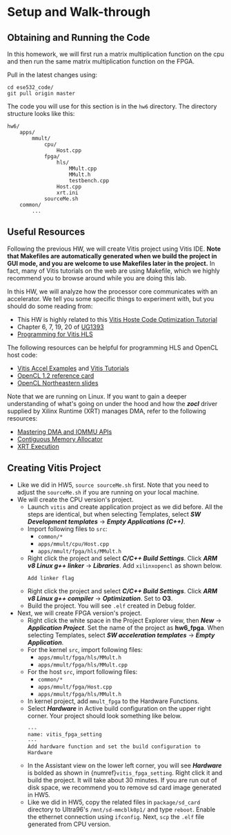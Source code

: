 # Setup and Walk-through

<style type="text/css">
    table { width: 100%; }
    th { background-color: #4CAF50;color: white;height:50px;text-align: center; }
    td {height:50px;text-align: center;}
    tr:nth-child(even) {background-color: #f2f2f2;}
</style>

## Obtaining and Running the Code
In this homework, we will first run a matrix multiplication function on the cpu and then run the same matrix multiplication
function on the FPGA.

Pull in the latest changes using:
```
cd ese532_code/
git pull origin master
```
The code you will use for this section
is in the `hw6` directory. The directory structure looks like this:
```
hw6/
    apps/
        mmult/
            cpu/
                Host.cpp
            fpga/
                hls/
                    MMult.cpp
                    MMult.h
                    testbench.cpp
                Host.cpp
                xrt.ini
            sourceMe.sh
    common/
        ...
```

## Useful Resources
Following the previous HW, we will create Vitis project using Vitis IDE.
**Note that Makefiles are automatically generated when we build the project in GUI mode, 
and you are welcome to use Makefiles later in the project.** 
In fact,
many of Vitis tutorials on the web are using Makefile, which we
highly recommend you to browse around while you are doing this lab.

In this HW, we will analyze how the processor
core communicates with an accelerator. We tell you some
specific things to experiment with, but you should do some reading from:
- This HW is highly related to this [Vitis Hoste Code Optimization Tutorial](https://xilinx.github.io/Vitis-Tutorials/2020-2/docs/build/html/docs/Runtime_and_System_Optimization/Design_Tutorials/01-host-code-opt/README.html)
- Chapter 6, 7, 19, 20 of [UG1393](https://www.xilinx.com/support/documentation/sw_manuals/xilinx2020_2/ug1393-vitis-application-acceleration.pdf)
- [Programming for Vitis HLS](https://docs.xilinx.com/r/2020.2-English/ug1399-vitis-hls/Vitis-HLS-Coding-Styles)


The following resources can be helpful for programming HLS and OpenCL host code:
- [Vitis Accel Examples](https://github.com/Xilinx/Vitis_Accel_Examples/tree/2020.2) and [Vitis Tutorials](https://github.com/Xilinx/Vitis-Tutorials/tree/2020.2)
- [OpenCL 1.2 reference card](https://www.khronos.org/files/opencl-1-2-quick-reference-card.pdf)
- [OpenCL Northeastern slides](https://ece.northeastern.edu/groups/nucar/Analogic/)


Note that we are running on Linux. If you want to gain a deeper understanding of what's going on under the hood and how the ***zocl*** driver supplied by Xilinx Runtime (XRT)
manages DMA, refer to the following resources:
- [Mastering DMA and IOMMU APIs](https://elinux.org/images/4/49/20140429-dma.pdf)
- [Contiguous Memory Allocator](https://events.static.linuxfound.org/images/stories/pdf/lceu2012_nazarwicz.pdf)
- [XRT Execution](https://xilinx.github.io/XRT/2020.2/html/execution-model.html)

## Creating Vitis Project
- Like we did in HW5, `source sourceMe.sh` first. Note that
you need to adjust the `sourceMe.sh` if you are running
on your local machine. 
- We will create the CPU version's project. 
    - Launch `vitis` and create application project as we did before. 
    All the steps are identical, but when selecting Templates, 
    select ***SW Development templates*** $\rightarrow$ ***Empty Applications (C++)***.
    - Import following files to `src`: 
        - `common/*`
        - `apps/mmult/cpu/Host.cpp`
        - `apps/mmult/fpga/hls/MMult.h`
    - Right click the project and select ***C/C++ Build Settings***.
    Click ***ARM v8 Linux g++ linker*** $\rightarrow$ ***Libraries***.
    Add `xilinxopencl` as shown below.
        ```{figure} images/vitis_cpu_linker.png
        Add linker flag
        ```
    - Right click the project and select ***C/C++ Build Settings***.
    Click ***ARM v8 Linux g++ compiler*** $\rightarrow$ ***Optimization***.
    Set to **O3**.
    - Build the project. You will see `.elf` created in Debug folder.
- Next, we will create FPGA version's project. 
    - Right click the
    white space in the Project Explorer view, then ***New*** 
    $\rightarrow$ ***Application Project***. Set the name of the project as 
    **hw6_fpga**. When selecting Templates,
    select ***SW acceleration templates*** $\rightarrow$
    ***Empty Application***.
    - For the kernel `src`, import following files: 
        - `apps/mmult/fpga/hls/MMult.h`
        - `apps/mmult/fpga/hls/MMult.cpp`
    - For the host `src`, import following files:
        - `common/*`
        - `apps/mmult/fpga/Host.cpp`
        - `apps/mmult/fpga/hls/MMult.h`
    - In kernel project, add `mmult_fpga` to the Hardware Functions.
    - Select ***Hardware*** in Active build configuration on the
    upper right corner. Your project should look something like below.
        ```{figure} images/vitis_fpga_setting.png
        ---
        name: vitis_fpga_setting
        ---
        Add hardware function and set the build configuration to Hardware
        ```
    - In the Assistant view on the lower left corner, you will see
    ***Hardware*** is bolded as shown in {numref}`vitis_fpga_setting`.
    Right click it and build the project. It will take about 30 minutes. 
    If you are run out of disk space, we recommend you to remove sd card image
    generated in HW5.
    - Like we did in HW5, copy the related files in `package/sd_card` directory
    to Ultra96's `/mnt/sd-mmcblk0p1/` and type `reboot`.
    Enable the ethernet connection using `ifconfig`.
    Next, `scp` the `.elf` file generated from CPU version.



<!-- ## Environment Setup

### Setting up Ultra96 and Host Computer
We have provided you with:
- An Ultra96 board with a power cable and a JTAG USB cable
- 2 USB-ethernet adapters
- 1 ethernet cable
- 1 SD card and an SD card reader
- USB-C to USB 3.1 adaptor (for those of you who only have USB-C ports in your computer) -->

<!-- notes broke up that list too much... I think they can tolerate after -->
<!-- the list -->
<!-- 
````{note}
Some of you might be receiving the boards disassembled. In that case, make sure you have set the board in SD card mode as follows:
```{figure} images/sd_card_mode.jpg
---
height: 300px
---
SD card mode. 1 is OFF and 2 is ON at SW3.
```

And also make sure you have properly connected the JTAG module as follows:
```{figure} images/jtag.png
---
height: 300px
---
JTAG module
```
````
```{caution}
> Be cautious with ESD protection when using this board with Ultra96. The Ultra96 has exposed pins on the UART and JTAG headers. Be careful not to touch these pins or the circuits on the Pod when plugging the boards together - <http://www.zedboard.org/product/ultra96-usb-jtaguart-pod>
```

We expect you have a personal computer. If you intend to install
Vitis locally, we expect that your computer has at least:
- 16 GB RAM
- 4 cores
- 70 GB free hard disk space

Otherwise, our suggestion is that you compile your code either
on AWS or Biglab (shown later) and then later copy the binaries
to your personal computer, copy them into the board and finally run them on the board.

In the end, your setup should look like {numref}`ultra96-setup`.
We will be using this setup for the rest of the semester.
```{figure} images/env_setup.jpg
---
height: 800px
name: ultra96-setup
---
Development Environment
```

### Setting up the Build Machine
There are 3 ways you can run Vitis 2020.1.
Any of them will work and have pros and cons.
You can use a mix of them.  

#### Installing Vitis 2020.1 on your Personal Computer

Running Vitis on your local computer will likely be the best interactive
experience with the GUI.  However, it will take more time and effort (and
disk space) to get it setup.  Ultimately, we recommend you set it up, but
the other two options means that getting it setup on your local computer
does not need to be in your critical path to starting to use the Ultra96.


Note that Vitis only supports Windows and Linux. Although
you can use Windows, we strongly suggest you install linux,
since we developed our homework code on Linux (Ubuntu 20.04). We won't be able to
help you if you encounter unexpected bugs and issues with tools
that may arise from using a different OS. For MacOS users,
you have no choice other than installing Vitis in a Virtual Machine. Following are two tutorials we have on setting up
a virtual machine. Use Ubuntu 20.04 and the use the instructions
below to install Vitis (the tutorials install SDSoC and you should not install that) on your virtual machine:
- [ESE532 SDSoC on Parallels Desktop](https://youtu.be/HaOWfmCAyCE)
- [ESE532 SDSoC on Virtual Box](https://docs.google.com/document/d/1XKVsD3gt8NeJgvcykNxD37CZME8r-dkUBl1D8KESYZk/edit?usp=sharing)

Follow the instructions below to install Vitis on your personal
computer or in your linux virtual machine:
1. Download  [Xilinx Unified Installer 2020.1: Linux Self Extracting Web Installer](https://www.xilinx.com/member/forms/download/xef.html?filename=Xilinx_Unified_2020.1_0602_1208_Lin64.bin). Create an account with Xilinx if you don't have one.
1. Open a terminal and use the following command:
    ```
    chmod +x Xilinx_Unified_2020.1_0602_1208_Lin64.bin
    ```
1. Extract the installer:
    ```
    ./Xilinx_Unified_2020.1_0602_1208_Lin64.bin --noexec --target ./xilinx-installer
    ```
1. Login with your Xilinx account:
    ```
    ./xsetup -b AuthTokenGen
    ```
    Type the email you have registered for xilinx and press enter.
    Type the password and press enter - the command from step 4 completes with `Saved authentication token file successfully`.
1. Save the attached {download}`ese532_install_config.txt <misc/ese532_install_config.txt>` and add your preferred installation location in the `Destination` field. The default location is `/opt/Xilinx`.
1. Start the installation with the following command:
    ```
    ./xsetup -b Install -a XilinxEULA,3rdPartyEULA,WebTalkTerms -c ese532_install_config.txt
    ```
    The full installation will take about 30 min - 1 hour.
1. Open the file `~/.bashrc` in your terminal and add the following line. This is the license for using Vitis:
    ```
    export LM_LICENSE_FILE="2100@potato.cis.upenn.edu;1709@potato.cis.upenn.edu;1717@potato.cis.upenn.edu;27010@potato.cis.upenn.edu;27009@potato.cis.upenn.edu"
    ```
    Do `source ~/.bashrc` to update the terminal environment
    with this variable.
1. You might need to issue the following commands if you encounter an error with `libtinfo`:
    ```
    sudo apt update
    sudo apt install libtinfo-dev
    sudo ln -s /lib/x86_64-linux-gnu/libtinfo.so.6 /lib/x86_64-linux-gnu/libtinfo.so.5
    ```
#### Using Vitis on AWS

This is what you are already familiar using.  The plus side is it that
the tools are all setup and ready to go, and you already know how to
use AWS.  It's also possible that the AWS servers run the compiles faster
than your laptop or biglab.
The minus is the high remote latency that makes the GUI harder to
use and your limited amount of credit on AWS.  One best-of-both-world
option might be to only use AWS for slow compiles and use your local
machine for cases where you need to use the GUI.

Follow the instructions from the previous homeworks to create an AWS instance with [Amazon FPGA Developer AMI](https://aws.amazon.com/marketplace/pp/B06VVYBLZZ?qid=1585105385966&sr=0-1&ref_=srh_res_product_title). You can use the `t2.xlarge` instance, which costs about $0.186$/hr.

#### Using Vitis on Biglab

Biglab also allows you to use a setup that is known to work.
It has the plus that its free, so this will work after your Amazon credits
run out.  It will require you learn a bit to get yourself logged in and
setup to use biglab.   For those far from Penn, it may have the same high
latency problems on the GUI as AWS.

You can use UPenn's BigLab as instructed [here](https://cets.seas.upenn.edu/answers/biglab.html). Vitis is installed in the `/mnt/pollux/software/xilinx/2020.1/` directory. We provide you with a shell script (`compile_on_biglab.sh`) that sets up the environment
on BigLab and calls the make commands. Note that biglab can
be busy. You can find out which machine is free by going to <https://www.seas.upenn.edu/checklab/?lab=biglab>

   
## First Vitis Application on Ultra96
We are now going to run an application on the Ultra96 board
and verify our setup.
### Obtaining the Ultra96 Platform
- In your host machine, download the Ultra96 platform that you will use for
this homework (you can use `wget`). Use the asia-specific link if you are not in US
for faster download:
    - [Ultra96 Platform](https://ese532-platforms.s3.amazonaws.com/hw6_platform.tar.gz)
    - [Ultra96 Platform (Asia)](https://ese532-platforms-asia.s3.ap-northeast-2.amazonaws.com/hw6_platform.tar.gz)
- Extract the platform to a desired location.
- Set the `PLATFORM_REPO_PATHS` to the extracted directory. For instance:
    ```
    export PLATFORM_REPO_PATHS=~/ese532_hw6_pfm
    ```
### Obtaining and Building the Code
To verify our setup, we will run a simple vector addition
on the Ultra96.

---
Clone the `ese532_code` repository using the following command:
```
git clone https://github.com/icgrp/ese532_code.git
```
If you already have it cloned, pull in the latest changes
using:
```
cd ese532_code/
git pull origin master
```
The code you will use for this section
is in the `hw6_hello_world` directory. The directory structure looks like this:
```
hw6_hello_world/
    compile_on_biglab.sh
    Makefile
    design.cfg
    package.cfg
    xrt.ini
    vadd.h
    vadd.cpp
    krnl_vadd.cpp
```
- Make sure the `PLATFORM_REPO_PATHS` is setup from
the previous step.
- Open a terminal and issue the following command. Change the command to reflect the directory you installed
    Vitis in. The command sets up the paths used by the Makefile.
    ```
    source /opt/Xilinx/Vitis/2020.1/settings64.sh
    ```
    
- If you are compiling on BigLab:
    - git clone your repo on BigLab.
    - `wget` the Ultra96 platform in BigLab and extract it in a folder.
    - open the `compile_on_biglab.sh` file and change the
        `PLATFORM_REPO_PATHS` to reflect the folder you put the
        platform in.
    - Run `compile_on_biglab.sh` to compile the code. Note that
        by default `compile_on_biglab.sh` calls `make fpga`.
        Change it if you want to run a different make command.
        Also note that you ***need*** to run with a shell script on
        BigLab.
- Use `make fpga -j4` to start the full build. This will take about 20-30 minutes and generate the necessary files that will
go into your SD card. Note that we used `-j4` to build with 4
cpus. If you have more cpus, you can increase this number.
`-j16` is usually the maximum parallel jobs Vitis can handle.
- Use `make clean` to clean all the generated files.
    ```{warning}
    If you do `make clean`, you will lose all the files and the compilation will start from the beginning. You can incrementally build and clean.
    ```
- When modifying only part of the code, you can incrementally compile and build:
    - Use `make kernel.xclbin` to only build the HLS code.
    - Use `make clean-accelerators` to only clean the HLS code.
    - Use `make host` to only build the `vadd.cpp` host code.
    - Use `make clean-host` to only clean the generated files for the host code.
    - Use `make package` to generate the SD card files.
    - Use `make clean-package` to clean the generated SD card files.
- `design.cfg` defines several options for the v++ compiler. Learn more about it [here](https://developer.xilinx.com/en/articles/using-configuration-files-to-control-vitis-compilation.html).
- `package.cfg` contains the v++ compiler options for packaging the SD card.
- `xrt.ini` defines the options necessary for Vitis Analyzer.
- `vadd.cpp` and `vadd.h` contains the OpenCL host code.
- `krnl_vadd.cpp` contains the HLS code.

### Run on the FPGA
#### Write the SD Card Image (one time setup)
Once the build has completed, you will see a generated `package` directory. The package directory contains the following
files that we are interested in:
```
package/sd_card.img
package/sd_card/BOOT.BIN
package/sd_card/boot.scr
package/sd_card/image.ub
package/sd_card/vadd
package/sd_card/kernel.xclbin
```
When you are building for the first time, we will write the
`package/sd_card.img` image to our SD card. You can do that in
several ways:
- First put your SD card into the SD card reader and plug it to your computer.
- In Ubuntu 20.04, open the `Startup Disk Creator`. Select `Disk Images` from the drop down at the bottom right corner and locate
the `package/sd_card.img` file. Continue to write the image.
- After it's done, you can verify that there are two partitions in the SD card now:
    - the first partition has the files we mentioned above. These are the files that will change every time we build our code.
    - the second partition contains the Linux rootfs. This will not change.
- If you don't have `Startup Disk Creator`, you can use other programs like [balenaEtcher](https://www.balena.io/etcher/) or
[Rufus](https://rufus.ie/).
````{note}
We will only have to write our SD card image once.
When we recompile our code, the files that will need to be
updated are:
```
package/sd_card/BOOT.BIN
package/sd_card/boot.scr
package/sd_card/image.ub
package/sd_card/vadd
package/sd_card/kernel.xclbin
```
We will copy those files to the running board using `scp`.
If you compiled on BigLab or AWS, you need to first copy
the files to your local machine and then copy it to the board.
We will then reboot the board, which will load the updated
boot files. The boot files contain the bitstream, which
reconfigures the ***Programmable Logic*** of the Ultra96. Hence,
we need a reboot. If you copy the files, but don't do a reboot,
you will see that your program throws an error.
````
```{caution}
Make sure you don't hot plug/unplug the SD card. This can potentially corrupt the SD card/damage the board. Always shut down the device first and then insert/take out the SD card. You can shut down the device by typing "poweroff" in the serial console of the device.
```

#### Boot the Ultra96
- Make sure you have the board connected as shown in {numref}`ultra96-setup`.
- We will use two terminals on our host computer:
    - the first terminal will be used to copy binaries into the Ultra96
    - the second terminal will be used to access the serial console of the Ultra96
- We will now open the serial console of the Ultra96. You can use
any program like `minicom`, `gtkterm` or `PuTTY` to connect to our serial port. We are using `minicom` and following is the command we use for connecting to the serial port:
    ```
    sudo minicom -D /dev/ttyUSB1
    ```
    `/dev/ttyUSB1` is the port where the Ultra96 dumps all
    the console output. If you are on Windows, this will be
    something different, like `COM4`. When you want to get out
    of `minicom`, use `CTRL-A Z q`
- After you have connected to the serial port, boot the board
by pressing the boot switch as shown in {numref}`boot`.
    ```{figure} images/boot.png
    ---
    height: 300px
    name: boot
    ---
    Switch for booting Ultra96
    ```
- Watch your serial console for boot messages. Following is what ours look like:
    ```
    �Xilinx Zynq MP First Stage Boot Loader 
    Release 2020.1   Oct 17 2020  -  06:29:34
    NOTICE:  ATF running on XCZU3EG/silicon v4/RTL5.1 at 0xfffea000
    NOTICE:  BL31: v2.2(release):v1.1-5588-g5918e656e
    NOTICE:  BL31: Built : 20:07:49, Oct 17 2020
    U-Boot 2020.01 (Oct 17 2020 - 20:08:47 +0000)
    Model: Avnet Ultra96 Rev1
    Board: Xilinx ZynqMP
    DRAM:  2 GiB
    .
    .
    .
    Starting kernel ...
    [    0.000000] Booting Linux on physical CPU 0x0000000000 [0x410fd034]
    [    0.000000] Linux version 5.4.0-xilinx-v2020.1 (oe-user@oe-host) (gcc version 9.2.0 (GCC)) #1 SMP Sat Oct 17 20:08:16 UTC 2020
    [    0.000000] Machine model: Avnet Ultra96 Rev1
    [    0.000000] earlycon: cdns0 at MMIO 0x00000000ff010000 (options '115200n8')
    [    0.000000] printk: bootconsole [cdns0] enabled
    [    0.000000] efi: Getting EFI parameters from FDT:
    [    0.000000] efi: UEFI not found.
    [    0.000000] Reserved memory: created DMA memory pool at 0x000000003ed40000, size 1 MiB
    [    0.000000] OF: reserved mem: initialized node rproc@3ed400000, compatible id shared-dma-pool
    [    0.000000] cma: Reserved 512 MiB at 0x000000005fc00000
    .
    .
    .
    .
    Starting syslogd/klogd: done
    Starting tcf-agent: OK
    PetaLinux 2020.1 ultra96v2-2020-1 ttyPS0
    root@ultra96v2-2020-1:~# The XKEYBOARD keymap compiler (xkbcomp) reports:
    > Warning:          Unsupported high keycode 372 for name <I372> ignored
    >                   X11 cannot support keycodes above 255.
    >                   This warning only shows for the first high keycode.
    Errors from xkbcomp are not fatal to the X server
    D-BUS per-session daemon address is: unix:abstract=/tmp/dbus-2CuBS4BnDn,guid=63270a6bec61460191859caa5f9022fc
    matchbox: Cant find a keycode for keysym 269025056
    matchbox: ignoring key shortcut XF86Calendar=!$contacts
    matchbox: Cant find a keycode for keysym 2809
    matchbox: ignoring key shortcut telephone=!$dates
    matchbox: Cant find a keycode for keysym 269025050
    matchbox: ignoring key shortcut XF86Start=!matchbox-remote -desktop
    dbus-daemon[641]: Activating service name='org.a11y.atspi.Registry' requested by ':1.0' (uid=0 pid=636 comm="matchbox-desktop ")
    dbus-daemon[641]: Successfully activated service 'org.a11y.atspi.Registry'
    SpiRegistry daemon is running with well-known name - org.a11y.atspi.Registry
    [settings daemon] Forking. run with -n to prevent fork
    ```
- Note that near the end some messages spill, so just press Enter couple of times to see the familiar linux shell:
    ```
    root@ultra96v2-2020-1:~#
    ```
- On the serial console, run your code as follows:
    ```
    cd /mnt/sd-mmcblk0p1
    export XILINX_XRT=/usr
    ./vadd kernel.xclbin
    ```
    You should see the following output:
    ```
    root@ultra96v2-2020-1:/mnt/sd-mmcblk0p1# ./vadd kernel.xclbin
    Loading: 'kernel.xclbin'
    TEST PASSED
    ```
- We will now enable ethernet connection between our Ultra96 and
    the host computer, such that we can copy files between
    the devices. Issue the following command in the serial console:
    ```
    ifconfig eth0 10.10.7.1 netmask 255.0.0.0
    ```
- Now in your second console in the host computer, first
    find out the name that has been assigned to the USB-ethernet
    device by issuing `ifconfig`
    ``` 
    enx000ec6c4b500: flags=4163<UP,BROADCAST,RUNNING,MULTICAST>  mtu 1500
            inet 10.10.7.2  netmask 255.0.0.0  broadcast 10.255.255.255
            ether 00:0e:c6:c4:b5:00  txqueuelen 1000  (Ethernet)
            RX packets 213  bytes 32750 (32.7 KB)
            RX errors 0  dropped 0  overruns 0  frame 0
            TX packets 249  bytes 25958 (25.9 KB)
            TX errors 0  dropped 0 overruns 0  carrier 0  collisions 0
    lo: flags=73<UP,LOOPBACK,RUNNING>  mtu 65536
            inet 127.0.0.1  netmask 255.0.0.0
            inet6 ::1  prefixlen 128  scopeid 0x10<host>
            loop  txqueuelen 1000  (Local Loopback)
            RX packets 570887  bytes 920673672 (920.6 MB)
            RX errors 0  dropped 0  overruns 0  frame 0
            TX packets 570887  bytes 920673672 (920.6 MB)
            TX errors 0  dropped 0 overruns 0  carrier 0  collisions 0
    ```
    In our case, the USB-ethernet device is `enx000ec6c4b500`.
    Now issue the following command:
    ```
    sudo ifconfig enx000ec6c4b500 10.10.7.2 netmask 255.0.0.0
    ```
- We have now assigned IP `10.10.7.1` to our Ultra96 and IP `10.10.7.2` to our USB ethernet device connected to our host computer.
You can test the connection by doing `ping 10.10.7.2` from the Ultra96 serial console, and doing `ping 10.10.7.1` from the host
computer.
- Let's copy a file. Copy the `xrt.ini` file from your computer to the `/mnt/sd-mmcblk0p1` directory of the Ultra96 as follows:
    ```
    scp xrt.ini root@10.10.7.1:/mnt/sd-mmcblk0p1/
    ```
    The default password of the device is `root` (you can setup ssh keys so that you don't have to type the passwords all the time).
- Now re-run the program as before. You should now see the generated files:
    ```
    kernel.xclbin.run_summary
    profile_summary.csv
    timeline_trace.csv
    ```
- Copy these files to your computer by issuing the following command. Modify the command with the username of your computer and
    the directory you want to put the files in.
    ```
    scp kernel.xclbin.run_summary timeline_trace.csv profile_summary.csv lilbirb@10.10.7.2:/media/lilbirb/research/
    ```
- You can now use Vitis Analayzer in your host computer to view the trace by doing:
    ```
    vitis_analyzer ./kernel.xclbin.run_summary
    ```
- When you modify your HLS code, that will cause the hardware to
change, and hence the following files will need to be copied to
the `/mnt/sd-mmcblk0p1` directory
    ```
    package/sd_card/BOOT.BIN
    package/sd_card/boot.scr
    package/sd_card/image.ub
    package/sd_card/vadd
    package/sd_card/kernel.xclbin
    ```
    After you copy these files, type `reboot` in the serial
    console and that will reprogram the device.
    Note that everytime you reboot the device, you will
    need to issue the following commands:
    ```
    export XILINX_XRT=/usr
    ifconfig eth0 10.10.7.1 netmask 255.0.0.0
    ```
    You can put these commands in your `~/.bashrc` of the Ultra96 (use `vim` to edit this file in Ultra96), so that
    you don't have to type it all the time.
- When you only modify your host code, you don't have to copy any of the files mentioned above and only neeed to copy the
OpenCL host binary, which is `vadd` in this example. You also don't need to reboot the device in that case.

This concludes a top-down walk-through of the steps involved
in running a hardware function on the Ultra96. -->
